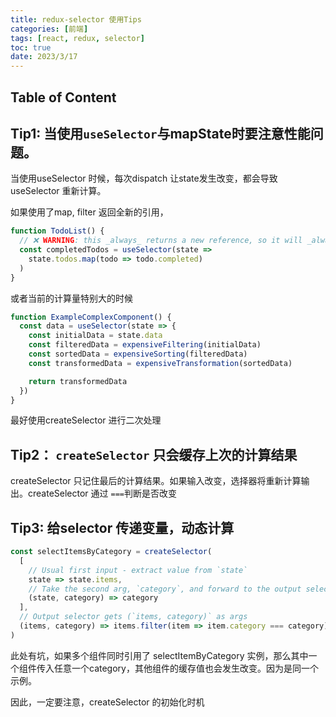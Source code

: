 ```yaml
---
title: redux-selector 使用Tips
categories: [前端]
tags: [react, redux, selector]
toc: true
date: 2023/3/17
---
```


## Table of Content


## Tip1: 当使用`useSelector`与mapState时要注意性能问题。

当使用useSelector 时候，每次dispatch 让state发生改变，都会导致 useSelector 重新计算。

如果使用了map, filter 返回全新的引用，
```jsx
function TodoList() {
  // ❌ WARNING: this _always_ returns a new reference, so it will _always_ re-render!
  const completedTodos = useSelector(state =>
    state.todos.map(todo => todo.completed)
  )
}
```

或者当前的计算量特别大的时候
```jsx
function ExampleComplexComponent() {
  const data = useSelector(state => {
    const initialData = state.data
    const filteredData = expensiveFiltering(initialData)
    const sortedData = expensiveSorting(filteredData)
    const transformedData = expensiveTransformation(sortedData)

    return transformedData
  })
}
```

最好使用createSelector 进行二次处理


## Tip2： `createSelector` 只会缓存上次的计算结果
createSelector 只记住最后的计算结果。如果输入改变，选择器将重新计算输出。createSelector 通过 `===`判断是否改变

## Tip3:  给selector 传递变量，动态计算

```jsx
const selectItemsByCategory = createSelector(
  [
    // Usual first input - extract value from `state`
    state => state.items,
    // Take the second arg, `category`, and forward to the output selector
    (state, category) => category
  ],
  // Output selector gets (`items, category)` as args
  (items, category) => items.filter(item => item.category === category)
)
```

此处有坑，如果多个组件同时引用了 selectItemByCategory 实例，那么其中一个组件传入任意一个category，其他组件的缓存值也会发生改变。因为是同一个示例。

因此，一定要注意，createSelector 的初始化时机